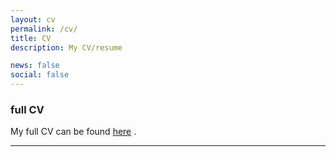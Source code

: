 ```yaml
---
layout: cv
permalink: /cv/
title: CV
description: My CV/resume

news: false
social: false
---
```


### full CV

My full CV can be found <a class="page-link" href="{{ '/assets/Curriculum_Vitae.pdf' | prepend: site.baseurl | prepend: site.url }}">here</a> .

------
